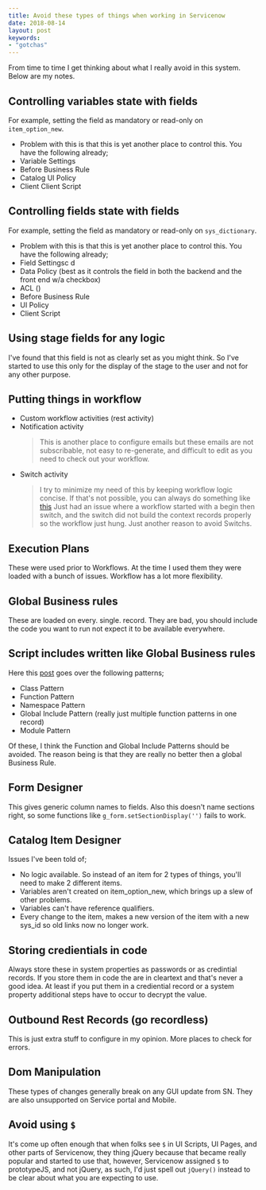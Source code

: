```yaml
---
title: Avoid these types of things when working in Servicenow
date: 2018-08-14
layout: post
keywords:
- "gotchas"
---
```


From time to time I get thinking about what I really avoid in this system.  Below are my notes.

<!--more-->

## Controlling variables state with fields

For example, setting the field as mandatory or read-only on `item_option_new`.

- Problem with this is that this is yet another place to control this.  You have the following already;
- Variable Settings
- Before Business Rule
- Catalog UI Policy
- Client Client Script

## Controlling fields state with fields

For example, setting the field as mandatory or read-only on `sys_dictionary`.

- Problem with this is that this is yet another place to control this.  You have the following already;
- Field Settingsc d
- Data Policy (best as it controls the field in both the backend and the front end w/a checkbox)
- ACL ()
- Before Business Rule
- UI Policy
- Client Script

## Using stage fields for any logic

I've found that this field is not as clearly set as you might think.  So I've started to use this only for the display of the stage to the user and not for any other purpose.

## Putting things in workflow

- Custom workflow activities (rest activity)
- Notification activity
  > This is another place to configure emails but these emails are not subscribable, not easy to re-generate, and difficult to edit as you need to check out your workflow.
- Switch activity
  > I try to minimize my need of this by keeping workflow logic concise.  If that's not possible, you can always do something like [this](https://snprotips.com/blog/2018/3/15/video-custom-output-transition-conditions-from-a-single-workflow-script-activity)
  > Just had an issue where a workflow started with a begin then switch, and the switch did not build the context records properly so the workflow just hung.  Just another reason to avoid Switchs.

## Execution Plans

These were used prior to Workflows.  At the time I used them they were loaded with a bunch of issues.  Workflow has a lot more flexibility.

## Global Business rules

These are loaded on every. single. record.  They are bad, you should include the code you want to run not expect it to be available everywhere.

## Script includes written like Global Business rules

Here this [post](https://codecreative.io/servicenow/interface-design-patterns-for-script-includes) goes over the following patterns;

- Class Pattern
- Function Pattern
- Namespace Pattern
- Global Include Pattern (really just multiple function patterns in one record)
- Module Pattern

Of these, I think the Function and Global Include Patterns should be avoided.  The reason being is that they are really no better then a global Business Rule.

## Form Designer

This gives generic column names to fields.  Also this doesn't name sections right, so some functions like `g_form.setSectionDisplay('')` fails to work.

## Catalog Item Designer

Issues I've been told of;

- No logic available.  So instead of an item for 2 types of things, you'll need to make 2 different items.
- Variables aren't created on item_option_new, which brings up a slew of other problems.
- Variables can't have reference qualifiers.
- Every change to the item, makes a new version of the item with a new sys_id so old links now no longer work.

## Storing credientials in code

Always store these in system properties as passwords or as credintial records.  If you store them in code the are in cleartext and that's never a good idea.  At least if you put them in a crediential record or a system property additional steps have to occur to decrypt the value.

## Outbound Rest Records (go recordless)

This is just extra stuff to configure in my opinion.  More places to check for errors.

## Dom Manipulation

These types of changes generally break on any GUI update from SN.  They are also unsupported on Service portal and Mobile.

## Avoid using `$`

It's come up often enough that when folks see `$` in UI Scripts, UI Pages, and other parts of Servicenow, they thing jQuery because that became really popular and started to use that, however, Servicenow assigned `$` to prototypeJS, and not jQuery, as such, I'd just spell out `jQuery()` instead to be clear about what you are expecting to use.
